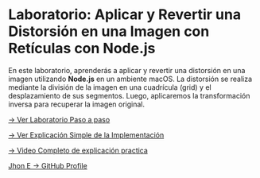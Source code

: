 # **Laboratorio: Aplicar y Revertir una Distorsión en una Imagen con Retículas con Node.js**

En este laboratorio, aprenderás a aplicar y revertir una distorsión en una imagen utilizando **Node.js** en un ambiente macOS. La distorsión se realiza mediante la división de la imagen en una cuadrícula (grid) y el desplazamiento de sus segmentos. Luego, aplicaremos la transformación inversa para recuperar la imagen original.


[-> Ver Laboratorio Paso a paso ]()

[-> Ver Explicación Simple de la Implementación]()

[-> Video Completo de explicación practica]()



[Jhon E -> GitHub Profile](https://github.com/jhoney787813/)
